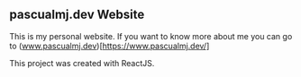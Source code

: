 ## pascualmj.dev Website

This is my personal website. If you want to know more about me you can go to (www.pascualmj.dev)[https://www.pascualmj.dev/]

This project was created with ReactJS.
